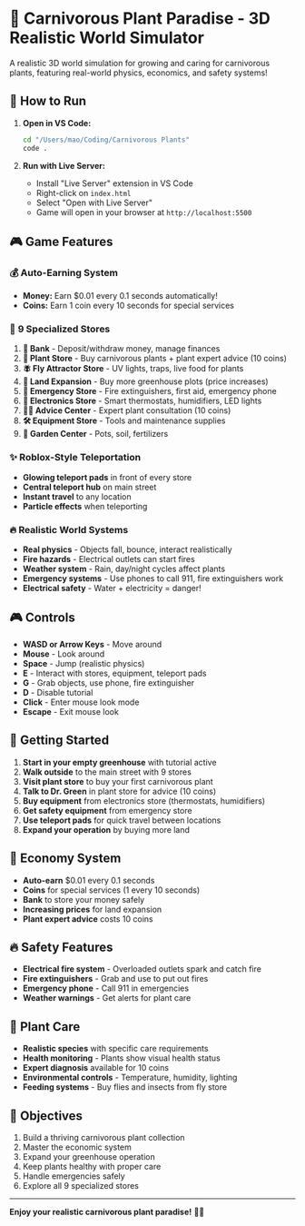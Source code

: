 # 🌿 Carnivorous Plant Paradise - 3D Realistic World Simulator

A realistic 3D world simulation for growing and caring for carnivorous plants, featuring real-world physics, economics, and safety systems!

## 🚀 How to Run

1. **Open in VS Code:**
   ```bash
   cd "/Users/mao/Coding/Carnivorous Plants"
   code .
   ```

2. **Run with Live Server:**
   - Install "Live Server" extension in VS Code
   - Right-click on `index.html`
   - Select "Open with Live Server"
   - Game will open in your browser at `http://localhost:5500`

## 🎮 Game Features

### 💰 **Auto-Earning System**
- **Money:** Earn $0.01 every 0.1 seconds automatically!
- **Coins:** Earn 1 coin every 10 seconds for special services

### 🏪 **9 Specialized Stores**
1. **🏦 Bank** - Deposit/withdraw money, manage finances
2. **🌿 Plant Store** - Buy carnivorous plants + plant expert advice (10 coins)
3. **🪰 Fly Attractor Store** - UV lights, traps, live food for plants
4. **🏡 Land Expansion** - Buy more greenhouse plots (price increases)
5. **🚨 Emergency Store** - Fire extinguishers, first aid, emergency phone
6. **🔌 Electronics Store** - Smart thermostats, humidifiers, LED lights
7. **👨‍🔬 Advice Center** - Expert plant consultation (10 coins)
8. **🛠️ Equipment Store** - Tools and maintenance supplies
9. **🌱 Garden Center** - Pots, soil, fertilizers

### ✨ **Roblox-Style Teleportation**
- **Glowing teleport pads** in front of every store
- **Central teleport hub** on main street
- **Instant travel** to any location
- **Particle effects** when teleporting

### 🔥 **Realistic World Systems**
- **Real physics** - Objects fall, bounce, interact realistically
- **Fire hazards** - Electrical outlets can start fires
- **Weather system** - Rain, day/night cycles affect plants
- **Emergency systems** - Use phones to call 911, fire extinguishers work
- **Electrical safety** - Water + electricity = danger!

## 🎮 Controls

- **WASD or Arrow Keys** - Move around
- **Mouse** - Look around
- **Space** - Jump (realistic physics)
- **E** - Interact with stores, equipment, teleport pads
- **G** - Grab objects, use phone, fire extinguisher
- **D** - Disable tutorial
- **Click** - Enter mouse look mode
- **Escape** - Exit mouse look

## 🌱 Getting Started

1. **Start in your empty greenhouse** with tutorial active
2. **Walk outside** to the main street with 9 stores
3. **Visit plant store** to buy your first carnivorous plant
4. **Talk to Dr. Green** in plant store for advice (10 coins)
5. **Buy equipment** from electronics store (thermostats, humidifiers)
6. **Get safety equipment** from emergency store
7. **Use teleport pads** for quick travel between locations
8. **Expand your operation** by buying more land

## 🏦 Economy System

- **Auto-earn** $0.01 every 0.1 seconds
- **Coins** for special services (1 every 10 seconds)
- **Bank** to store your money safely
- **Increasing prices** for land expansion
- **Plant expert advice** costs 10 coins

## 🔥 Safety Features

- **Electrical fire system** - Overloaded outlets spark and catch fire
- **Fire extinguishers** - Grab and use to put out fires
- **Emergency phone** - Call 911 in emergencies
- **Weather warnings** - Get alerts for plant care

## 🌿 Plant Care

- **Realistic species** with specific care requirements
- **Health monitoring** - Plants show visual health status
- **Expert diagnosis** available for 10 coins
- **Environmental controls** - Temperature, humidity, lighting
- **Feeding systems** - Buy flies and insects from fly store

## 🎯 Objectives

1. Build a thriving carnivorous plant collection
2. Master the economic system
3. Expand your greenhouse operation
4. Keep plants healthy with proper care
5. Handle emergencies safely
6. Explore all 9 specialized stores

---

**Enjoy your realistic carnivorous plant paradise!** 🌿✨